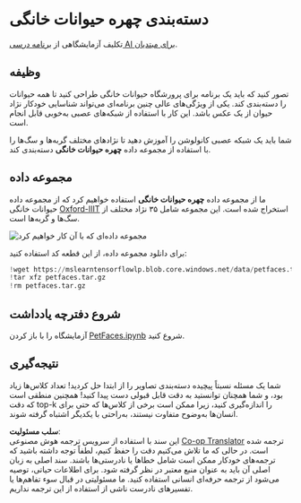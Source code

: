 <!--
CO_OP_TRANSLATOR_METADATA:
{
  "original_hash": "f3d2cee9cb3c52160419e560c57a690e",
  "translation_date": "2025-08-24T10:30:47+00:00",
  "source_file": "lessons/4-ComputerVision/07-ConvNets/lab/README.md",
  "language_code": "fa"
}
-->
# دسته‌بندی چهره حیوانات خانگی

تکلیف آزمایشگاهی از [برنامه درسی AI برای مبتدیان](https://github.com/microsoft/ai-for-beginners).

## وظیفه

تصور کنید که باید یک برنامه برای پرورشگاه حیوانات خانگی طراحی کنید تا همه حیوانات را دسته‌بندی کند. یکی از ویژگی‌های عالی چنین برنامه‌ای می‌تواند شناسایی خودکار نژاد حیوان از یک عکس باشد. این کار با استفاده از شبکه‌های عصبی به‌خوبی قابل انجام است.

شما باید یک شبکه عصبی کانولوشن را آموزش دهید تا نژادهای مختلف گربه‌ها و سگ‌ها را با استفاده از مجموعه داده **چهره حیوانات خانگی** دسته‌بندی کند.

## مجموعه داده

ما از مجموعه داده **چهره حیوانات خانگی** استفاده خواهیم کرد که از مجموعه داده حیوانات خانگی [Oxford-IIIT](https://www.robots.ox.ac.uk/~vgg/data/pets/) استخراج شده است. این مجموعه شامل ۳۵ نژاد مختلف از سگ‌ها و گربه‌ها است.

![مجموعه داده‌ای که با آن کار خواهیم کرد](../../../../../../lessons/4-ComputerVision/07-ConvNets/lab/images/data.png)

برای دانلود مجموعه داده، از این قطعه کد استفاده کنید:

```python
!wget https://mslearntensorflowlp.blob.core.windows.net/data/petfaces.tar.gz
!tar xfz petfaces.tar.gz
!rm petfaces.tar.gz
```

## شروع دفترچه یادداشت

آزمایشگاه را با باز کردن [PetFaces.ipynb](../../../../../../lessons/4-ComputerVision/07-ConvNets/lab/PetFaces.ipynb) شروع کنید.

## نتیجه‌گیری

شما یک مسئله نسبتاً پیچیده دسته‌بندی تصاویر را از ابتدا حل کردید! تعداد کلاس‌ها زیاد بود، و شما همچنان توانستید به دقت قابل قبولی دست پیدا کنید! همچنین منطقی است که دقت top-k را اندازه‌گیری کنید، زیرا ممکن است برخی از کلاس‌ها که حتی برای انسان‌ها به‌وضوح متفاوت نیستند، به‌راحتی با یکدیگر اشتباه گرفته شوند.

**سلب مسئولیت**:  
این سند با استفاده از سرویس ترجمه هوش مصنوعی [Co-op Translator](https://github.com/Azure/co-op-translator) ترجمه شده است. در حالی که ما تلاش می‌کنیم دقت را حفظ کنیم، لطفاً توجه داشته باشید که ترجمه‌های خودکار ممکن است شامل خطاها یا نادرستی‌ها باشند. سند اصلی به زبان اصلی آن باید به عنوان منبع معتبر در نظر گرفته شود. برای اطلاعات حیاتی، توصیه می‌شود از ترجمه حرفه‌ای انسانی استفاده کنید. ما مسئولیتی در قبال سوء تفاهم‌ها یا تفسیرهای نادرست ناشی از استفاده از این ترجمه نداریم.